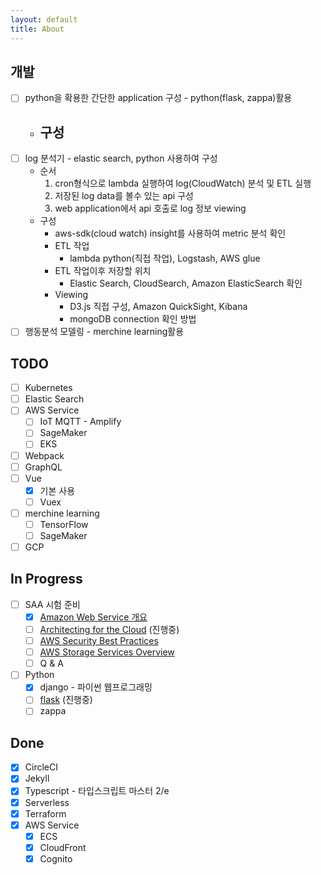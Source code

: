 ```yaml
---
layout: default
title: About
---
```


## 개발
- [ ] python을 확용한 간단한 application 구성 - python(flask, zappa)활용
    - 구성
        - 
- [ ] log 분석기 - elastic search, python 사용하여 구성
    - 순서
        1. cron형식으로 lambda 실행하여 log(CloudWatch) 분석 및 ETL 실행
        2. 저장된 log data를 볼수 있는 api 구성
        3. web application에서 api 호출로 log 정보 viewing
    - 구성
        - aws-sdk(cloud watch) insight를 사용하여 metric 분석 확인
        - ETL 작업
            - lambda python(직접 작업), Logstash, AWS glue
        - ETL 작업이후 저장할 위치
            - Elastic Search, CloudSearch, Amazon ElasticSearch 확인
        - Viewing
            - D3.js 직접 구성, Amazon QuickSight, Kibana
            - mongoDB connection 확인 방법 
- [ ] 행동분석 모델링 - merchine learning활용

## TODO
- [ ] Kubernetes
- [ ] Elastic Search
- [ ] AWS Service
    - [ ] IoT MQTT - Amplify
    - [ ] SageMaker
    - [ ] EKS
- [ ] Webpack
- [ ] GraphQL
- [ ] Vue
    - [x] 기본 사용
    - [ ] Vuex
- [ ] merchine learning
    - [ ] TensorFlow
    - [ ] SageMaker
- [ ] GCP

## In Progress
- [ ] SAA 시험 준비
    - [x] [Amazon Web Service 개요](https://d1.awsstatic.com/International/ko_KR/whitepapers/aws-overview.pdf)
    - [ ] [Architecting for the Cloud](https://d1.awsstatic.com/whitepapers/AWS_Cloud_Best_Practices.pdf) (진행중)
    - [ ] [AWS Security Best Practices](https://d1.awsstatic.com/whitepapers/Security/AWS_Security_Best_Practices.pdf)
    - [ ] [AWS Storage Services Overview](https://d1.awsstatic.com/whitepapers/Storage/AWS%20Storage%20Services%20Whitepaper-v9.pdf)
    - [ ] Q & A
- [ ] Python
    - [x] django - 파이썬 웹프로그래밍 
    - [ ] [flask](http://flask.pocoo.org/docs/1.0/) (진행중)
    - [ ] zappa

## Done
- [x] CircleCI
- [x] Jekyll
- [x] Typescript - 타입스크립트 마스터 2/e
- [x] Serverless
- [x] Terraform
- [x] AWS Service
    - [x] ECS
    - [x] CloudFront
    - [x] Cognito
